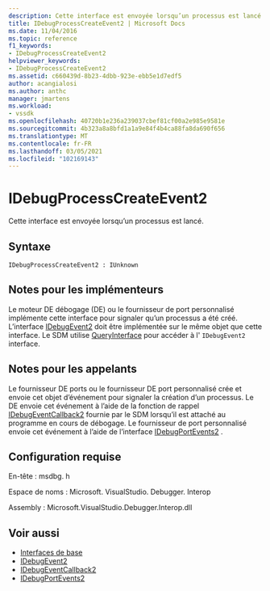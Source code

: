 ```yaml
---
description: Cette interface est envoyée lorsqu’un processus est lancé.
title: IDebugProcessCreateEvent2 | Microsoft Docs
ms.date: 11/04/2016
ms.topic: reference
f1_keywords:
- IDebugProcessCreateEvent2
helpviewer_keywords:
- IDebugProcessCreateEvent2
ms.assetid: c660439d-8b23-4dbb-923e-ebb5e1d7edf5
author: acangialosi
ms.author: anthc
manager: jmartens
ms.workload:
- vssdk
ms.openlocfilehash: 40720b1e236a239037cbef81cf00a2e985e9581e
ms.sourcegitcommit: 4b323a8a8bfd1a1a9e84f4b4ca88fa8da690f656
ms.translationtype: MT
ms.contentlocale: fr-FR
ms.lasthandoff: 03/05/2021
ms.locfileid: "102169143"
---
```

# <a name="idebugprocesscreateevent2"></a>IDebugProcessCreateEvent2
Cette interface est envoyée lorsqu’un processus est lancé.

## <a name="syntax"></a>Syntaxe

```
IDebugProcessCreateEvent2 : IUnknown
```

## <a name="notes-for-implementers"></a>Notes pour les implémenteurs
 Le moteur DE débogage (DE) ou le fournisseur de port personnalisé implémente cette interface pour signaler qu’un processus a été créé. L’interface [IDebugEvent2](../../../extensibility/debugger/reference/idebugevent2.md) doit être implémentée sur le même objet que cette interface. Le SDM utilise [QueryInterface](/cpp/atl/queryinterface) pour accéder à l' `IDebugEvent2` interface.

## <a name="notes-for-callers"></a>Notes pour les appelants
 Le fournisseur DE ports ou le fournisseur DE port personnalisé crée et envoie cet objet d’événement pour signaler la création d’un processus. Le DE envoie cet événement à l’aide de la fonction de rappel [IDebugEventCallback2](../../../extensibility/debugger/reference/idebugeventcallback2.md) fournie par le SDM lorsqu’il est attaché au programme en cours de débogage. Le fournisseur de port personnalisé envoie cet événement à l’aide de l’interface [IDebugPortEvents2](../../../extensibility/debugger/reference/idebugportevents2.md) .

## <a name="requirements"></a>Configuration requise
 En-tête : msdbg. h

 Espace de noms : Microsoft. VisualStudio. Debugger. Interop

 Assembly : Microsoft.VisualStudio.Debugger.Interop.dll

## <a name="see-also"></a>Voir aussi
- [Interfaces de base](../../../extensibility/debugger/reference/core-interfaces.md)
- [IDebugEvent2](../../../extensibility/debugger/reference/idebugevent2.md)
- [IDebugEventCallback2](../../../extensibility/debugger/reference/idebugeventcallback2.md)
- [IDebugPortEvents2](../../../extensibility/debugger/reference/idebugportevents2.md)
